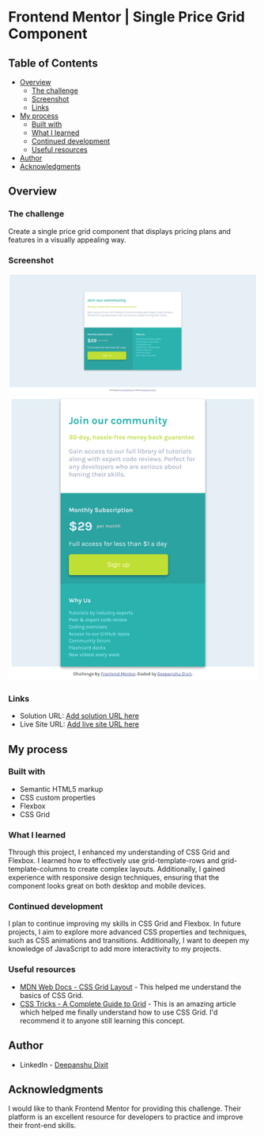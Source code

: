 # Frontend Mentor | Single Price Grid Component

## Table of Contents
- [Overview](#overview)
  - [The challenge](#the-challenge)
  - [Screenshot](#screenshot)
  - [Links](#links)
- [My process](#my-process)
  - [Built with](#built-with)
  - [What I learned](#what-i-learned)
  - [Continued development](#continued-development)
  - [Useful resources](#useful-resources)
- [Author](#author)
- [Acknowledgments](#acknowledgments)

## Overview

### The challenge

Create a single price grid component that displays pricing plans and features in a visually appealing way.

### Screenshot

![Screenshot](./design/desktop-design.jpg)
![Screenshot](./design/mobile.png)

### Links

- Solution URL: [Add solution URL here](https://github.com/Deepanshu1337/single-price-grid-component-master)
- Live Site URL: [Add live site URL here](https://deepanshu1337.github.io/single-price-grid-component-master/)

## My process

### Built with

- Semantic HTML5 markup
- CSS custom properties
- Flexbox
- CSS Grid

### What I learned

Through this project, I enhanced my understanding of CSS Grid and Flexbox. I learned how to effectively use grid-template-rows and grid-template-columns to create complex layouts. Additionally, I gained experience with responsive design techniques, ensuring that the component looks great on both desktop and mobile devices.

### Continued development

I plan to continue improving my skills in CSS Grid and Flexbox. In future projects, I aim to explore more advanced CSS properties and techniques, such as CSS animations and transitions. Additionally, I want to deepen my knowledge of JavaScript to add more interactivity to my projects.

### Useful resources

- [MDN Web Docs - CSS Grid Layout](https://developer.mozilla.org/en-US/docs/Web/CSS/CSS_Grid_Layout) - This helped me understand the basics of CSS Grid.
- [CSS Tricks - A Complete Guide to Grid](https://css-tricks.com/snippets/css/complete-guide-grid/) - This is an amazing article which helped me finally understand how to use CSS Grid. I'd recommend it to anyone still learning this concept.

## Author

- LinkedIn - [Deepanshu Dixit](https://www.linkedin.com/in/deepanshudixit280/)

## Acknowledgments

I would like to thank Frontend Mentor for providing this challenge. Their platform is an excellent resource for developers to practice and improve their front-end skills.
